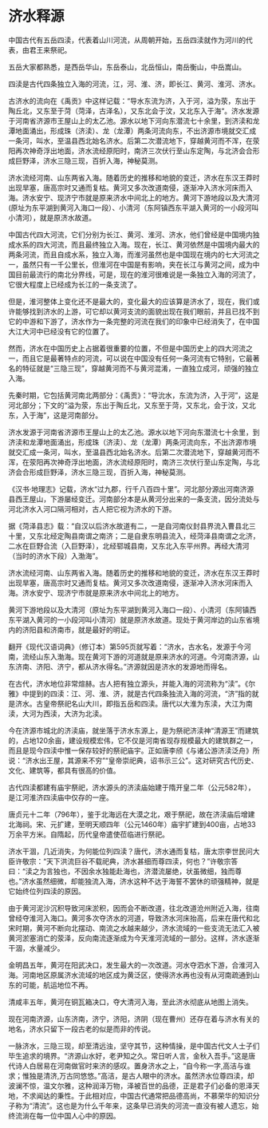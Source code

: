 # 济水释源

中国古代有五岳四渎，代表着山川河流，从周朝开始，五岳四渎就作为河川的代表，由君王来祭祀。

五岳大家都熟悉，是西岳华山，东岳泰山，北岳恒山，南岳衡山，中岳嵩山。

四渎是古代四条独立入海的河流，江，河、淮、济，即长江、黄河、淮河、济水。

古济水的流向在《禹贡》中这样记载：“导水东流为济，入于河，溢为荥，东出于陶丘北，又东至于菏（菏泽，古泽名），又东北会于汶，又北东入于海“。济水发源于河南省济源市王屋山上的太乙池。源水以地下河向东潜流七十余里，到济渎和龙潭地面涌出，形成珠（济渎）、龙（龙潭）两条河流向东，不出济源市境就交汇成一条河，叫水，至温县西北始名济水。后第二次潜流地下，穿越黄河而不浑，在荥阳再次神奇浮出地面，济水流经原阳时，南济三次伏行至山东定陶，与北济会合形成巨野泽，济水三隐三现，百折入海，神秘莫测。

济水流经河南、山东两省入海。随着历史的推移和地貌的变迁，济水在东汉王莽时出现旱塞，唐高宗时又通而复枯。黄河又多次改道南侵，逐渐冲入济水河床而入海。济水安宁、现济宁市就是原来济水中间北上的地方。黄河下游地段以及大清河(原址为东平湖到黄河入海口一段）、小清河（东阿镇西东平湖入黄河的一小段河叫小清河），就是原济水故道。







中国古代四大河流，它们分别为长江、黄河、淮河、济水，他们曾经是中国境内独成水系的四大河流，而且最终独立入海。现在，长江、黄河依然是中国境内最大的两条河流，而且自成水系，独立入海，而淮河虽然也是中国现在境内的七大河流之一，虽然只有一千公里长，但淮河在中国是有影响，夹在长江与黄河之间，成为中国目前最流行的南北分界线，可是，现在的淮河很难说是一条独立入海的河流了，它很大程度上已经成为长江的一条支流了。







但是，淮河整体上变化还不是最大的，变化最大的应该算是济水了，现在，我们或许能够找到济水的上游，可它却以黄河支流的面貌出现在我们眼前，并且已找不到它的中游和下游了，济水作为一条完整的河流在我们的印象中已经消失了，在中国大江大河中已经没有它的位置了。

然而，济水在中国历史上占据着很重要的位置，不但是中国历史上的四大河流之一，而且它是最著特点的河流，可以说在中国没有任何一条河流有它特别，它最著名的特征就是“三隐三现”，穿越黄河而不与黄河混淆，一直独立成河，顽强的独立入海。

先秦时期，它包括黄河南北两部分：《禹贡》：“导沇水，东流为济，入于河”，这是河北部分；下文的“溢为荥，东出于陶丘北，又东至于菏，又东北，会于汶，又北东，入于海”，这是河南部分。

济水发源于河南省济源市王屋山上的太乙池。源水以地下河向东潜流七十余里，到济渎和龙潭地面涌出，形成珠（济渎）、龙（龙潭）两条河流向东，不出济源市境就交汇成一条河，叫水，至温县西北始名济水。后第二次潜流地下，穿越黄河而不浑，在荥阳再次神奇浮出地面，济水流经原阳时，南济三次伏行至山东定陶，与北济会合形成巨野泽，济水三隐三现，百折入海，神秘莫测。







《汉书·地理志》记载，济水“过九郡，行千八百四十里”。河北部分源出河南济源县西王屋山，下游屡经变迁。河南部分本是从黄河分出来的一条支流，因分流处与河北济水入河口隔河相对，古人把它视为济水的下游。

据《菏泽县志》载：“自汉以后济水故道有二，一是自河南仪封县界流入曹县北三十里，又东北经定陶县南谓之南济；二是自隶东明县流入，经菏泽县南谓之北济，二水在巨野合流（入巨野泽），北经郓城县南，又东北入东平州界。再经大清河（当时的济水下段）入渤海”。







济水流经河南、山东两省入海。随着历史的推移和地貌的变迁，济水在东汉王莽时出现旱塞，唐高宗时又通而复枯。黄河又多次改道南侵，逐渐冲入济水河床而入海。济水安宁、现济宁市就是原来济水中间北上的地方。

黄河下游地段以及大清河（原址为东平湖到黄河入海口一段）、小清河（东阿镇西东平湖入黄河的一小段河叫小清河）就是原济水故道。现处于黄河岸边的山东省境内的济阳县和济南市，就是最好的明证。

翻开《现代汉语词典》（修订本）第595页就写着：“济水，古水名，发源于今河南，流经山东入渤海。现在黄河下游的河道就是原来济水的河道。今河南济源，山东济南、济阳、济宁，都从济水得名。”济源就因是济水的发源地而得名。

在古代，济水地位非常煊赫。古人把有独立源头，并能入海的河流称为“渎”。《尔雅》中提到的四渎：江、河、淮、济，就是古代四条独流入海的河流，“济”指的就是济水。古皇帝祭祀名山大川，即指五岳和四渎。唐代以大淮为东渎，大江为南渎，大河为西渎，大济为北渎。

今在济源市城北的济渎庙，就坐落于济水东源上，是为祭祀济渎神“清源王”而建筑的，占地120余亩，建设规模宏伟，它不仅是河南省现存规模最大的建筑群之一，而且是现今四渎中惟一保存较好的祭祀庙宇。正如唐李颀《与诸公游济渎泛舟》所说：“济水出王屋，其源来不穷”“皇帝崇祀典，诏书示三公”。这对研究古代历史、文化、建筑等，都具有很高的价值。







古代四渎都建有庙宇祭祀，济水源头的济渎庙始建于隋开皇二年（公元582年），是江河淮济四渎庙中仅存的一座。

唐贞元十二年（796年），鉴于北海远在大漠之北，艰于祭祀，故在济渎庙后增建北海祠。宋、元扩建，至明天顺四年（公元1460年）庙宇扩建到400亩，占地33万余平方米。自隋起，历代皇帝遣使莅临进行祭祀。

济水干涸，几近消失，为何能位列四渎？唐代，济水通而复枯，唐太宗李世民问大臣许敬宗：“天下洪流巨谷不载祀典，济水甚细而尊四渎，何也？”许敬宗答曰：“渎之为言独也，不因余水独能赴海也，济潜流屡绝，状虽微细，独而尊也。”济水虽然细微，却能独流入海，济水这种不达于海誓不罢休的顽强精神，就是它始终位列四渎的原因。

由于黄河泥沙沉积导致河床淤积，因而会不断改道，往北改道沧州附近入海，往南曾经夺淮河入海口。黄河多次夺济水的河道，导致济水河床抬高，后来在唐代和北宋时期，黄河不断向北摆动、南流之水越来越少，济水流域的一些支流无法汇入被黄河淤塞消亡的荥泽，反向南流逐渐成为今天淮河流域的一部分。这样，济水逐渐干涸，水量减少。

金明昌五年，黄河在阳武决口，发生最大的一次改道。河水夺泗水下游，合淮河入海。河南地区原属济水流域的地区成为黄泛区，使得济水再也没有从河南疏通到山东的可能，航运地位不再。

清咸丰五年，黄河在铜瓦箱决口，夺大清河入海，至此济水彻底从地图上消失。

现在河南济源，山东济南，济宁，济阳，济阴（现在曹州）还存在着与济水有关的地名，济水只留下一段古老的似是而非的传说。

一脉济水，三隐三现，却至清远浊，坚守其节，这种情操，是中国古代文人士子们毕生追求的境界。“济源山水好，老尹知之久。常日听人言，金秋入吾手。”这是唐代诗人白居易在河南做官时来济的感叹。置身济水之上，“自今称一字,高洁与谁求；惟独是清济,万古同悠悠。”高洁，是古人眼中的济水。虽然济水位尊四渎，却波澜不惊，温文尔雅，这种润泽万物，泽被百世的品德，正是君子们必备的恩泽天地，不求闻达的秉性。于此相对应，中国古代通常把品德高尚，不慕荣华的知识分子称为“清流”。这也是为什么千年来，这条早已消失的河流一直没有被人遗忘，始终流淌在每一位中国人心中的原因。